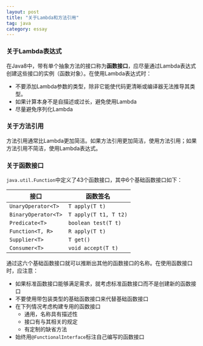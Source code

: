 ```yaml
---
layout: post
title: "关于Lambda和方法引用"
tag: java
category: essay
---
```


### 关于Lambda表达式

在Java8中，带有单个抽象方法的接口称为**函数接口**，应尽量通过Lambda表达式创建这些接口的实例（函数对象）。在使用Lambda表达式时：

- 不要添加Lambda参数的类型，除非它能使代码更清晰或编译器无法推导其类型。
- 如果计算本身不是自描述或过长，避免使用Lambda
- 尽量避免序列化Lambda

### 关于方法引用

方法引用通常比Lambda更加简洁。如果方法引用更加简洁，使用方法引用；如果方法引用不简洁，使用Lambda表达式。

### 关于函数接口

`java.util.Function`中定义了43个函数接口，其中6个基础函数接口如下：

|接口|函数签名|
|---|---|
|`UnaryOperator<T>`|`T apply(T t)`|
|`BinaryOperator<T>`|`T apply(T t1, T t2)`|
|`Predicate<T>`|`boolean test(T t)`|
|`Function<T, R>`|`R apply(T t)`|
|`Supplier<T>`|`T get()`|
|`Consumer<T>`|`void accept(T t)`|

通过这六个基础函数接口就可以推断出其他的函数接口的名称。在使用函数接口时，应注意：

- 如果标准函数接口能够满足需求，就考虑标准函数接口而不是创建新的函数接口
- 不要使用带包装类型的基础函数接口来代替基础函数接口
- 在下列情况考虑构建专用的函数接口
  - 通用，名称具有描述性
  - 接口有与其相关的规定
  - 有定制的缺省方法
- 始终用`@FunctionalInterface`标注自己编写的函数接口